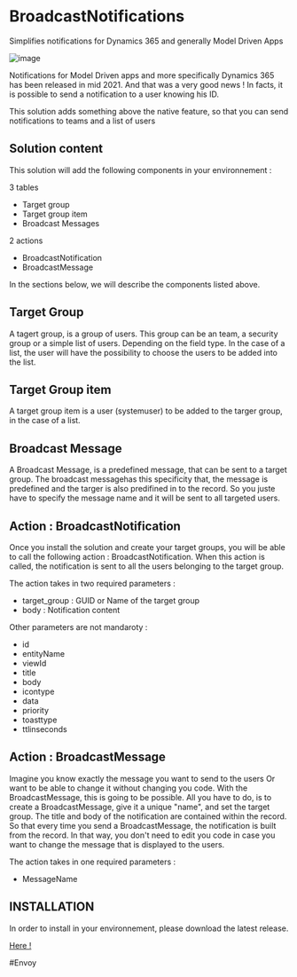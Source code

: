 # BroadcastNotifications
Simplifies notifications for Dynamics 365 and generally Model Driven Apps

![image](https://user-images.githubusercontent.com/1626027/170872201-524d6d9a-57b7-42ce-a39f-0c95bd970ba7.png)

Notifications for Model Driven apps and more specifically Dynamics 365 has been released in mid 2021. And that was a very good news !
In facts, it is possible to send a notification to a user knowing his ID.

This solution adds something above the native feature, so that you can send notifications to teams and a list of users

## Solution content

This solution will add the following components in your environnement :

3 tables

- Target group
- Target group item
- Broadcast Messages

2 actions

- BroadcastNotification
- BroadcastMessage

In the sections below, we will describe the components listed above.

## Target Group

A tagert group, is a group of users. This group can be an team, a security group or a simple list of users. Depending on the field type.
In the case of a list, the user will have the possibility to choose the users to be added into the list.

## Target Group item

A target group item is a user (systemuser) to be added to the targer group, in the case of a list.

## Broadcast Message

A Broadcast Message, is a predefined message, that can be sent to a target group.
The broadcast messagehas this specificity that, the message is predefined and the targer is also predifined in to the record.
So you juste have to specify the message name and it will be sent to all targeted users.

## Action : BroadcastNotification

Once you install the solution and create your target groups, you will be able to call the following action : BroadcastNotification.
When this action is called, the notification is sent to all the users belonging to the target group.

The action takes in two required parameters :
- target_group : GUID or Name of the target group
- body : Notification content

Other parameters are not mandaroty :

- id
- entityName
- viewId
- title
- body
- icontype
- data
- priority
- toasttype
- ttlinseconds

## Action : BroadcastMessage

Imagine you know exactly the message you want to send to the users Or want to be able to change it without changing you code.
With the BroadcastMessage, this is going to be possible.
All you have to do, is to create a BroadcastMessage, give it a unique "name", and set the target group.
The title and body of the notification are contained within the record. So that every time you send a BroadcastMessage, the notification is built from the record.
In that way, you don't need to edit you code in case you want to change the message that is displayed to the users.

The action takes in one required parameters :

- MessageName


## INSTALLATION

In order to install in your environnement, please download the latest release.

<a href="[https://google.com](https://github.com/Jeelig/BroadcastNotifications/releases)">Here !</a>

#Envoy
